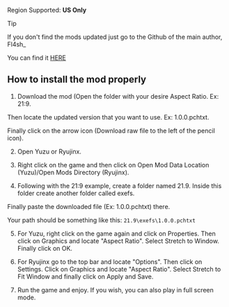Region Supported: **US Only**

> [!TIP]
If you don't find the mods updated just go to the Github of the main author, Fl4sh_

You can find it [HERE](https://github.com/Fl4sh9174/Switch-Ultrawide-Mods)

## How to install the mod properly

1. Download the mod (Open the folder with your desire Aspect Ratio. Ex: 21:9. 

Then locate the updated version that you want to use. Ex: 1.0.0.pchtxt. 

Finally click on the arrow icon (Download raw file to the left of the pencil icon). 

2. Open Yuzu or Ryujinx.

3. Right click on the game and then click on Open Mod Data Location (Yuzu)/Open Mods Directory (Ryujinx).

4. Following with the 21:9 example, create a folder named 21.9. Inside this folder create another folder called exefs. 

Finally paste the downloaded file (Ex: 1.0.0.pchtxt) there. 

Your path should be something like this: `21.9\exefs\1.0.0.pchtxt`

5. For Yuzu, right click on the game again and click on Properties. Then click on Graphics and locate "Aspect Ratio". Select Stretch to Window. Finally click on OK.

6. For Ryujinx go to the top bar and locate "Options". Then click on Settings. Click on Graphics and locate "Aspect Ratio". Select Stretch to Fit Window and finally click on Apply and Save.

7. Run the game and enjoy. If you wish, you can also play in full screen mode.
